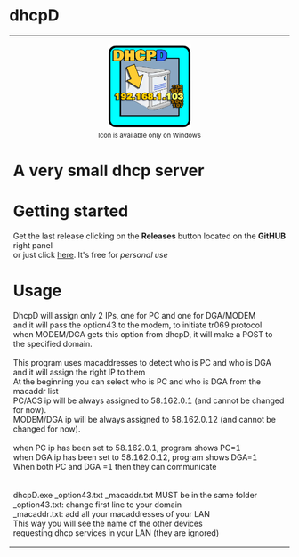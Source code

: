 # dhcpD
<TABLE><TR><TD>
<p align="center"><img src="img/dhcpD.png" alt="uftp-icon" width="150" height="150"><br><small>Icon is available only on Windows</small></p>

# A very small dhcp server

# Getting started
Get the last release clicking on the **Releases** button located on the **GitHUB** right panel<BR>
or just click [here](https://github.com/uomoukko/dhcpD/releases/). It's free for *personal use*<BR>

# Usage
DhcpD will assign only 2 IPs, one for PC and one for DGA/MODEM<BR>
and it will pass the option43 to the modem, to initiate tr069 protocol<BR>
when MODEM/DGA gets this option from dhcpD, it will make a POST to the specified domain.<BR>
<BR>
This program uses macaddresses to detect who is PC and who is DGA<BR>
and it will assign the right IP to them<BR>
At the beginning you can select who is PC and who is DGA from the macaddr list<BR>
PC/ACS ip will be always assigned to 58.162.0.1 (and cannot be changed for now).<BR>
MODEM/DGA ip will be always assigned to 58.162.0.12 (and cannot be changed for now).<BR>
<BR>
when PC ip has been set to 58.162.0.1, program shows PC=1<BR>
when DGA ip has been set to 58.162.0.12, program shows DGA=1<BR>
When both PC and DGA =1 then they can communicate<BR>
<BR>  
dhcpD.exe _option43.txt _macaddr.txt MUST be in the same folder<BR>
_option43.txt: change first line to your domain<BR>
_macaddr.txt:  add all your macaddresses of your LAN<BR>
This way you will see the name of the other devices<BR>
requesting dhcp services in your LAN (they are ignored)<BR>
</TD></TR></TABLE>

